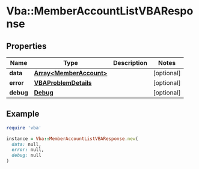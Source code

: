 # Vba::MemberAccountListVBAResponse

## Properties

| Name | Type | Description | Notes |
| ---- | ---- | ----------- | ----- |
| **data** | [**Array&lt;MemberAccount&gt;**](MemberAccount.md) |  | [optional] |
| **error** | [**VBAProblemDetails**](VBAProblemDetails.md) |  | [optional] |
| **debug** | [**Debug**](Debug.md) |  | [optional] |

## Example

```ruby
require 'vba'

instance = Vba::MemberAccountListVBAResponse.new(
  data: null,
  error: null,
  debug: null
)
```

